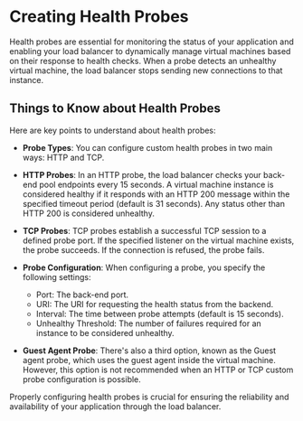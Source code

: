 # Creating Health Probes

Health probes are essential for monitoring the status of your application and enabling your load balancer to dynamically manage virtual machines based on their response to health checks. When a probe detects an unhealthy virtual machine, the load balancer stops sending new connections to that instance.

## Things to Know about Health Probes

Here are key points to understand about health probes:

- **Probe Types**: You can configure custom health probes in two main ways: HTTP and TCP.

- **HTTP Probes**: In an HTTP probe, the load balancer checks your back-end pool endpoints every 15 seconds. A virtual machine instance is considered healthy if it responds with an HTTP 200 message within the specified timeout period (default is 31 seconds). Any status other than HTTP 200 is considered unhealthy.

- **TCP Probes**: TCP probes establish a successful TCP session to a defined probe port. If the specified listener on the virtual machine exists, the probe succeeds. If the connection is refused, the probe fails.

- **Probe Configuration**: When configuring a probe, you specify the following settings:
  - Port: The back-end port.
  - URI: The URI for requesting the health status from the backend.
  - Interval: The time between probe attempts (default is 15 seconds).
  - Unhealthy Threshold: The number of failures required for an instance to be considered unhealthy.

- **Guest Agent Probe**: There's also a third option, known as the Guest agent probe, which uses the guest agent inside the virtual machine. However, this option is not recommended when an HTTP or TCP custom probe configuration is possible.

Properly configuring health probes is crucial for ensuring the reliability and availability of your application through the load balancer.

